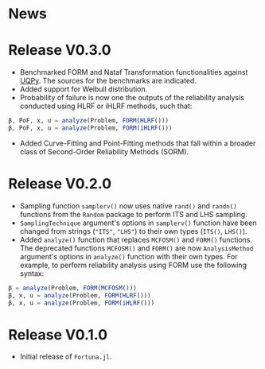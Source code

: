 # News

# Release V0.3.0
- Benchmarked FORM and Nataf Transformation functionalities against [UQPy](https://github.com/SURGroup/UQpy). The sources for the benchmarks are indicated. 
- Added support for Weibull distribution.
- Probability of failure is now one the outputs of the reliability analysis conducted using HLRF or iHLRF methods, such that:
```julia
β, PoF, x, u = analyze(Problem, FORM(HLRF()))
β, PoF, x, u = analyze(Problem, FORM(iHLRF()))
```
- Added Curve-Fitting and Point-Fitting methods that fall within a broader class of Second-Order Reliability Methods (SORM).

# Release V0.2.0
- Sampling function `samplerv()` now uses native `rand()` and `randn()` functions from the `Random` package to perform ITS and LHS sampling.
- `SamplingTechnique` argument's options in `samplerv()` function have been changed from strings (`"ITS"`, `"LHS"`) to their own types (`ITS()`, `LHS()`).
- Added `analyze()` function that replaces `MCFOSM()` and `FORM()` functions. The deprecated functions `MCFOSM()` and `FORM()` are now `AnalysisMethod` argument's options in `analyze()` function with their own types. For example, to perform reliability analysis using FORM use the following syntax:
```julia
β = analyze(Problem, FORM(MCFOSM()))
β, x, u = analyze(Problem, FORM(HLRF()))
β, x, u = analyze(Problem, FORM(iHLRF()))
```

# Release V0.1.0
- Initial release of `Fortuna.jl`.